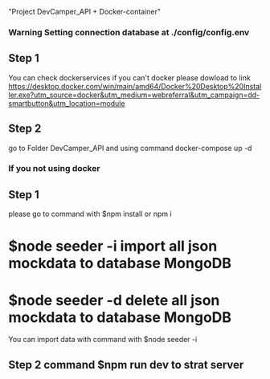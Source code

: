 "Project DevCamper_API + Docker-container"

### Warning Setting connection database at ./config/config.env

## Step 1 
You can check dockerservices if you can't docker please dowload to link https://desktop.docker.com/win/main/amd64/Docker%20Desktop%20Installer.exe?utm_source=docker&utm_medium=webreferral&utm_campaign=dd-smartbutton&utm_location=module

## Step 2 
go to Folder DevCamper_API and using command docker-compose up -d 

### If you not using docker 

## Step 1 
please go to command with $npm install or npm i 

# $node seeder -i     import all json mockdata to database MongoDB
# $node seeder -d     delete all json mockdata to database MongoDB

You can import data with command with $node seeder -i 

## Step 2 command $npm run dev     to strat server
